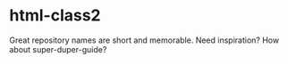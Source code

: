 # html-class2
Great repository names are short and memorable. Need inspiration? How about super-duper-guide?
